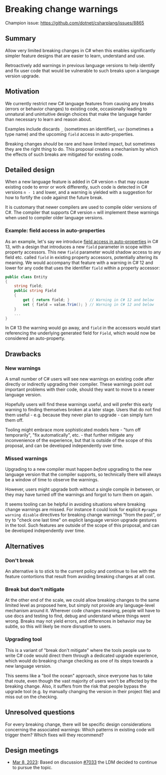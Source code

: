 # Breaking change warnings

Champion issue: <https://github.com/dotnet/csharplang/issues/8865>

## Summary
[summary]: #summary

Allow very limited breaking changes in C# when this enables significantly simpler feature designs that are easier to learn, understand and use. 

Retroactively add warnings in previous language versions to help identify and fix user code that would be vulnerable to such breaks upon a language version upgrade.

## Motivation
[motivation]: #motivation

We currently restrict new C# language features from causing any breaks (errors or behavior changes) to existing code, occasionally leading to unnatural and unintuitive design choices that make the language harder than necessary to learn and reason about.

Examples include discards `_` (sometimes an identifier), `var` (sometimes a type name) and the upcoming `field` access in auto-properties.

Breaking changes _should_ be rare and have limited impact, but sometimes they are the right thing to do. This proposal creates a mechanism by which the effects of such breaks are mitigated for existing code.  

## Detailed design
[design]: #detailed-design

When a new language feature is added in C# version `n` that may cause existing code to error or work differently, such code is detected in C# versions `n - 1` and lower, and a warning is yielded with a suggestion for how to fortify the code against the future break.

It is customary that newer compilers are used to compile older versions of C#. The compiler that supports C# version `n` will implement these warnings when used to compiler older language versions.

### Example: field access in auto-properties

As an example, let's say we introduce [field access in auto-properties](https://github.com/dotnet/csharplang/blob/e222e8b490b5c231430260c3fd3f8df8bcab9a3c/proposals/semi-auto-properties.md) in C# 13, with a design that introduces a new `field` parameter in scope within property accessors. This new `field` parameter would shadow access to any field etc. called `field` in existing property accessors, potentially altering its meaning. We would accompany that feature with a warning in C# 12 and lower for any code that uses the identifier `field` within a property accessor:

``` c#
public class Entity
{
    string field;
    public string Field
    {
        get { return field; }         // Warning in C# 12 and below
        set { field = value.Trim(); } // Warning in C# 12 and below
    }
    ...
}
```

In C# 13 the warning would go away, and `field` in the accessors would start referencing the underlying generated field for `Field`, which would now be considered an auto-property. 

## Drawbacks
[drawbacks]: #drawbacks

### New warnings

A small number of C# users will see new warnings on existing code after directly or indirectly upgrading their compiler. These warnings point out important problems with their code, should they want to move to a newer language version. 

Hopefully users will find these warnings useful, and will prefer this early warning to finding themselves broken at a later stage. Users that do not find them useful - e.g. because they never plan to upgrade - can simply turn them off.

Tooling might embrace more sophisticated models here - "turn off temporarily", "fix automatically", etc. - that further mitigate any inconvenience of the experience, but that is outside of the scope of this proposal, and can be developed independently over time.

### Missed warnings

Upgrading to a new compiler must happen *before* upgrading to the new language version that the compiler supports, so technically there will always be a window of time to observe the warnings. 

However, users might upgrade both without a single compile in between, or they may have turned off the warnings and forgot to turn them on again.

It seems tooling can be helpful in avoiding situations where breaking change warnings are missed. For instance it could look for explicit `#pragma warning disable` directives for breaking change warnings "from the past", or try to "check one last time" on explicit language version upgrade gestures in the tool. Such features are outside of the scope of this proposal, and can be developed independently over time.

## Alternatives
[alternatives]: #alternatives

### Don't break

An alternative is to stick to the current policy and continue to live with the feature contortions that result from avoiding breaking changes at all cost.

### Break but don't mitigate

At the other end of the scale, we could allow breaking changes to the same limited level as proposed here, but simply not provide any language-level mechanism around it. Wherever code changes meaning, people will have to use docs and testing to find, debug and understand where things went wrong. Breaks may not yield errors, and differences in behavior may be subtle, so this will likely be more disruptive to users.

### Upgrading tool

This is a variant of "break don't mitigate" where the tools people use to write C# code would direct them through a dedicated upgrade experience, which would do breaking change checking as one of its steps towards a new language version.

This seems like a "boil the ocean" approach, since everyone has to take that route, even though the vast majority of users won't be affected by the breaking change. Also, it suffers from the risk that people bypass the upgrade tool (e.g. by manually changing the version in their project file) and miss out on the checking.

## Unresolved questions
[unresolved]: #unresolved-questions

For every breaking change, there will be specific design considerations concerning the associated warnings: Which patterns in existing code will trigger them? Which fixes will they recommend?

## Design meetings

- [Mar 8, 2023](https://github.com/dotnet/csharplang/blob/main/meetings/2023/LDM-2023-03-08.md#limited-breaking-changes-in-c): Based on discussion [#7033](https://github.com/dotnet/csharplang/discussions/7033) the LDM decided to continue to pursue the topic.
